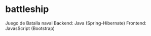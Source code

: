 # battleship
Juego de Batalla naval Backend: Java (Spring-Hibernate) Frontend: JavasScript (Bootstrap)
